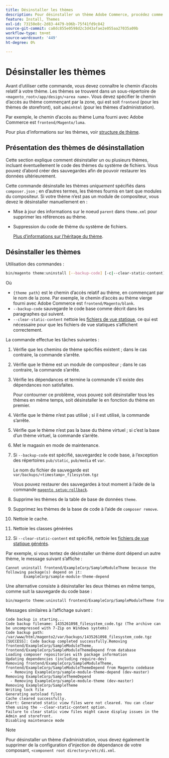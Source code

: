 ```yaml
---
title: Désinstaller les thèmes
description: Pour désinstaller un thème Adobe Commerce, procédez comme suit.
feature: Install, Themes
exl-id: 73150e8c-2d83-4479-b96b-75f41fd9c842
source-git-commit: ca8dc855e0598d2c3d43afae2e055aa27035a09b
workflow-type: tm+mt
source-wordcount: '449'
ht-degree: 0%

---
```


# Désinstaller les thèmes

Avant d’utiliser cette commande, vous devez connaître le chemin d’accès relatif à votre thème. Les thèmes se trouvent dans un sous-répertoire de `<magento_root>/app/design/<area name>`. Vous devez spécifier le chemin d’accès au thème commençant par la zone, qui est soit `frontend` (pour les thèmes de storefront), soit `adminhtml` (pour les thèmes d’administration).

Par exemple, le chemin d’accès au thème Luma fourni avec Adobe Commerce est `frontend/Magento/luma`.

Pour plus d’informations sur les thèmes, voir [structure de thème](https://developer.adobe.com/commerce/frontend-core/guide/themes/structure/).

## Présentation des thèmes de désinstallation

Cette section explique comment désinstaller un ou plusieurs thèmes, incluant éventuellement le code des thèmes du système de fichiers. Vous pouvez d’abord créer des sauvegardes afin de pouvoir restaurer les données ultérieurement.

Cette commande désinstalle les thèmes *uniquement* spécifiés dans `composer.json` ; en d’autres termes, les thèmes fournis en tant que modules du compositeur. Si votre thème n’est pas un module de compositeur, vous devez le désinstaller manuellement en :

* Mise à jour des informations sur le noeud `parent` dans `theme.xml` pour supprimer les références au thème.
* Suppression du code de thème du système de fichiers.

  [Plus d’informations sur l’héritage du thème](https://developer.adobe.com/commerce/frontend-core/guide/themes/inheritance/).

## Désinstaller les thèmes

Utilisation des commandes :

```bash
bin/magento theme:uninstall [--backup-code] [-c|--clear-static-content] {theme path} ... {theme path}
```

Où

* `{theme path}` est le chemin d’accès relatif au thème, en commençant par le nom de la zone. Par exemple, le chemin d’accès au thème vierge fourni avec Adobe Commerce est `frontend/Magento/blank`.
* `--backup-code` sauvegarde le code base comme décrit dans les paragraphes qui suivent.
* `--clear-static-content` nettoie les [fichiers de vue statique](../../configuration/cli/static-view-file-deployment.md), ce qui est nécessaire pour que les fichiers de vue statiques s’affichent correctement.

La commande effectue les tâches suivantes :

1. Vérifie que les chemins de thème spécifiés existent ; dans le cas contraire, la commande s’arrête.
1. Vérifie que le thème est un module de compositeur ; dans le cas contraire, la commande s’arrête.
1. Vérifie les dépendances et termine la commande s’il existe des dépendances non satisfaites.

   Pour contourner ce problème, vous pouvez soit désinstaller tous les thèmes en même temps, soit désinstaller le en fonction du thème en premier.

1. Vérifie que le thème n’est pas utilisé ; si il est utilisé, la commande s’arrête.
1. Vérifie que le thème n’est pas la base du thème virtuel ; si c’est la base d’un thème virtuel, la commande s’arrête.
1. Met le magasin en mode de maintenance.
1. Si `--backup-code` est spécifié, sauvegardez le code base, à l’exception des répertoires `pub/static`, `pub/media` et `var`.

   Le nom du fichier de sauvegarde est `var/backups/<timestamp>_filesystem.tgz`

   Vous pouvez restaurer des sauvegardes à tout moment à l’aide de la commande [`magento setup:rollback`](uninstall-modules.md#roll-back-the-file-system-database-or-media-files).

1. Supprime les thèmes de la table de base de données `theme`.
1. Supprimez les thèmes de la base de code à l’aide de `composer remove`.
1. Nettoie le cache.
1. Nettoie les classes générées
1. Si `--clear-static-content` est spécifié, nettoie les [fichiers de vue statique générés](../../configuration/cli/static-view-file-deployment.md).

Par exemple, si vous tentez de désinstaller un thème dont dépend un autre thème, le message suivant s’affiche :

```
Cannot uninstall frontend/ExampleCorp/SampleModuleTheme because the following package(s) depend on it:
        ExampleCorp/sample-module-theme-depend
```

Une alternative consiste à désinstaller les deux thèmes en même temps, comme suit la sauvegarde du code base :

```bash
bin/magento theme:uninstall frontend/ExampleCorp/SampleModuleTheme frontend/ExampleCorp/SampleModuleThemeDepend --backup-code
```

Messages similaires à l’affichage suivant :

```
Code backup is starting...
Code backup filename: 1435261098_filesystem_code.tgz (The archive can be uncompressed with 7-Zip on Windows systems)
Code backup path: /var/www/html/magento2/var/backups/1435261098_filesystem_code.tgz
[SUCCESS]: Code backup completed successfully.Removing frontend/ExampleCorp/SampleModuleTheme, frontend/ExampleCorp/SampleModuleThemeDepend from database
Loading composer repositories with package information
Updating dependencies (including require-dev)
Removing frontend/ExampleCorp/SampleModuleTheme, frontend/ExampleCorp/SampleModuleThemeDepend from Magento codebase
  - Removing ExampleCorp/sample-module-theme-depend (dev-master)
Removing ExampleCorp/SampleThemeDepend
  - Removing ExampleCorp/sample-module-theme (dev-master)
Removing ExampleCorp/SampleTheme
Writing lock file
Generating autoload files
Cache cleared successfully.
Alert: Generated static view files were not cleared. You can clear them using the --clear-static-content option.
Failure to clear static view files might cause display issues in the Admin and storefront.
Disabling maintenance mode
```

>[!NOTE]
>
>Pour désinstaller un thème d’administration, vous devez également le supprimer de la configuration d’injection de dépendance de votre composant, `<component root directory>/etc/di.xml`.
